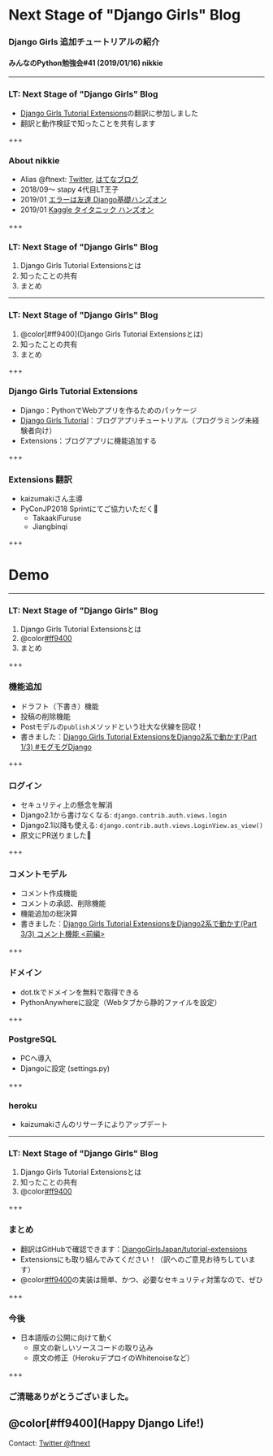 # Next Stage of "Django Girls" Blog
### Django Girls 追加チュートリアルの紹介
#### みんなのPython勉強会#41 (2019/01/16) nikkie

---

### LT: Next Stage of "Django Girls" Blog

- [Django Girls Tutorial Extensions](https://tutorial-extensions.djangogirls.org/en/)の翻訳に参加しました
- 翻訳と動作検証で知ったことを共有します

+++

### About nikkie

- Alias @ftnext: [Twitter](https://twitter.com/ftnext), [はてなブログ](http://nikkie-ftnext.hatenablog.com/)
- 2018/09〜 stapy 4代目LT王子
- 2019/01 [エラーは友達 Django基礎ハンズオン](https://elv.connpass.com/event/114810/)
- 2019/01 [Kaggle タイタニック ハンズオン](https://supporterzcolab.com/event/677/)

+++

### LT: Next Stage of "Django Girls" Blog

1. Django Girls Tutorial Extensionsとは
2. 知ったことの共有
3. まとめ

---

### LT: Next Stage of "Django Girls" Blog

1. @color[#ff9400](Django Girls Tutorial Extensionsとは)
2. 知ったことの共有
3. まとめ

+++

### Django Girls Tutorial Extensions

- Django：PythonでWebアプリを作るためのパッケージ
- [Django Girls Tutorial](https://tutorial.djangogirls.org/ja/)：ブログアプリチュートリアル（プログラミング未経験者向け）
- Extensions：ブログアプリに機能追加する

+++

### Extensions 翻訳

- kaizumakiさん主導
- PyConJP2018 Sprintにてご協力いただく🙇
  - TakaakiFuruse
  - Jiangbinqi

+++

# Demo

---

### LT: Next Stage of "Django Girls" Blog

1. Django Girls Tutorial Extensionsとは
2. @color[#ff9400](知ったことの共有)
3. まとめ

+++

### 機能追加

- ドラフト（下書き）機能
- 投稿の削除機能
- Postモデルの`publish`メソッドという壮大な伏線を回収！
- 書きました：[Django Girls Tutorial ExtensionsをDjango2系で動かす(Part 1/3) #モグモグDjango](http://nikkie-ftnext.hatenablog.com/entry/2018/11/24/225615)

+++

### ログイン

- セキュリティ上の懸念を解消
- Django2.1から書けなくなる: `django.contrib.auth.views.login`
- Django2.1以降も使える: `django.contrib.auth.views.LoginView.as_view()`
- 原文にPR送りました💪

+++

### コメントモデル

- コメント作成機能
- コメントの承認、削除機能
- 機能追加の総決算
- 書きました：[Django Girls Tutorial ExtensionsをDjango2系で動かす(Part 3/3) コメント機能 <前編>](http://nikkie-ftnext.hatenablog.com/entry/2018/12/30/135438)

+++

### ドメイン

- dot.tkでドメインを無料で取得できる
- PythonAnywhereに設定（Webタブから静的ファイルを設定）

+++

### PostgreSQL

- PCへ導入
- Djangoに設定 (settings.py)

+++

### heroku

- kaizumakiさんのリサーチによりアップデート

---

### LT: Next Stage of "Django Girls" Blog

1. Django Girls Tutorial Extensionsとは
2. 知ったことの共有
3. @color[#ff9400](まとめ)

+++

### まとめ

- 翻訳はGitHubで確認できます：[DjangoGirlsJapan/tutorial-extensions](https://github.com/DjangoGirlsJapan/tutorial-extensions)
- Extensionsにも取り組んでみてください！（訳へのご意見お待ちしています）
- @color[#ff9400](ログイン)の実装は簡単、かつ、必要なセキュリティ対策なので、ぜひ

+++

### 今後

- 日本語版の公開に向けて動く
  - 原文の新しいソースコードの取り込み
  - 原文の修正（HerokuデプロイのWhitenoiseなど）

+++

### ご清聴ありがとうございました。
## @color[#ff9400](Happy Django Life!)
Contact: [Twitter @ftnext](https://twitter.com/ftnext)
